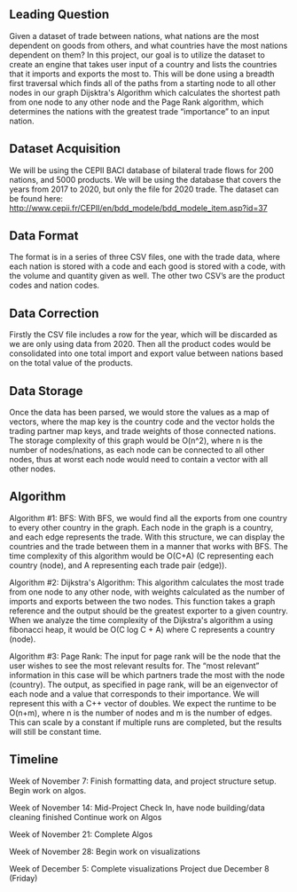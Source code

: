 ## Leading Question 
Given a dataset of trade between nations, what nations are the most dependent on goods from others, and what countries have the most nations dependent on them? In this project, our goal is to utilize the dataset to create an engine that takes user input of a country and lists the countries that it imports and exports the most to. This will be done using a breadth first traversal which finds all of the paths from a starting node to all other nodes in our graph Dijsktra's Algorithm which calculates the shortest path from one node to any other node and the Page Rank algorithm, which determines the nations with the greatest trade “importance” to an input nation.

## Dataset Acquisition
We will be using the CEPII BACI database of bilateral trade flows for 200 nations, and 5000 products. We will be using the database that covers the years from 2017 to 2020, but only the file for 2020 trade. The dataset can be found here: http://www.cepii.fr/CEPII/en/bdd_modele/bdd_modele_item.asp?id=37
## Data Format
The format is in a series of three CSV files, one with the trade data, where each nation is stored with a code and each good is stored with a code, with the volume and quantity given as well. The other two CSV’s are the product codes and nation codes.

## Data Correction
Firstly the CSV file includes a row for the year, which will be discarded as we are only using data from 2020. Then all the product codes would be consolidated into one total import and export value between nations based on the total value of the products.

## Data Storage
Once the data has been parsed, we would store the values as a map of vectors, where the map key is the country code and the vector holds the trading partner map keys, and trade weights of those connected nations. The storage complexity of this graph would be O(n^2), where n is the number of nodes/nations, as each node can be connected to all other nodes, thus at worst each node would need to contain a vector with all other nodes.
## Algorithm 
Algorithm #1: BFS: With BFS, we would find all the exports from one country to every other country in the graph. Each node in the graph is a country, and each edge represents the trade. With this structure, we can display the countries and the trade between them in a manner that works with BFS. The time complexity of this algorithm would be O(C+A) (C representing each country (node), and A representing each trade pair (edge)).

Algorithm #2: Dijkstra's Algorithm: This algorithm calculates the most trade from one node to any other node, with weights calculated as the number of imports and exports between the two nodes. This function takes a graph reference and the output should be the greatest exporter to a given country. When we analyze the time complexity of the Dijkstra's algorithm a using fibonacci heap, it would be O(C log C + A) where C represents a country (node).

Algorithm #3: Page Rank: The input for page rank will be the node that the user wishes to see the most relevant results for. The “most relevant” information in this case will be which partners trade the most with the node (country). The output, as specified in page rank, will be an eigenvector of each node and a value that corresponds to their importance. We will represent this with a C++ vector of doubles. We expect the runtime to be O(n+m), where n is the number of nodes and m is the number of edges. This can scale by a constant if multiple runs are completed, but the results will still be constant time.

## Timeline
Week of November 7:
	Finish formatting data, and project structure setup. Begin work on algos.
	
Week of November 14:
Mid-Project Check In, have node building/data cleaning finished
Continue work on Algos

Week of November 21:
	Complete Algos
	
Week of November 28:
	Begin work on visualizations
	
Week of December 5:
	Complete visualizations
	Project due December 8 (Friday)
